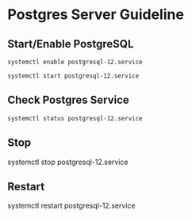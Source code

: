 # Postgres Server Guideline

## Start/Enable PostgreSQL

    systemctl enable postgresql-12.service

    systemctl start postgresql-12.service

## Check Postgres Service

    systemctl status postgresql-12.service

## Stop

systemctl stop postgresql-12.service

## Restart

systemctl restart postgresql-12.service
